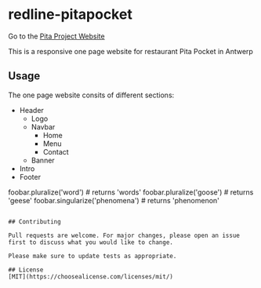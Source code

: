 # redline-pitapocket

Go to the [Pita Project Website](https://nicplackle.github.io/redline-pitapocket)


This is a responsive one page website for restaurant Pita Pocket in Antwerp

## Usage

The one page website consits of different sections:
* Header 
    * Logo 
    * Navbar
         * Home
         * Menu
         * Contact
    * Banner
* Intro
* Footer


foobar.pluralize('word') # returns 'words'
foobar.pluralize('goose') # returns 'geese'
foobar.singularize('phenomena') # returns 'phenomenon'
```

## Contributing

Pull requests are welcome. For major changes, please open an issue first to discuss what you would like to change.

Please make sure to update tests as appropriate.

## License
[MIT](https://choosealicense.com/licenses/mit/)
